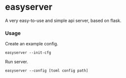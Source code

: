 # easyserver

A very easy-to-use and simple api server, based on flask.

### Usage

Create an example config.
```
easyserver --init-cfg
```

Run server.

```
easyserver --config [toml config path]
```
